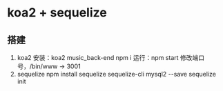 # koa2 + sequelize

## 搭建

1. koa2
安装：koa2 music_back-end
npm i
运行：npm start
修改端口号，/bin/www -> 3001
2. sequelize
npm install sequelize sequelize-cli mysql2 --save
sequelize init
